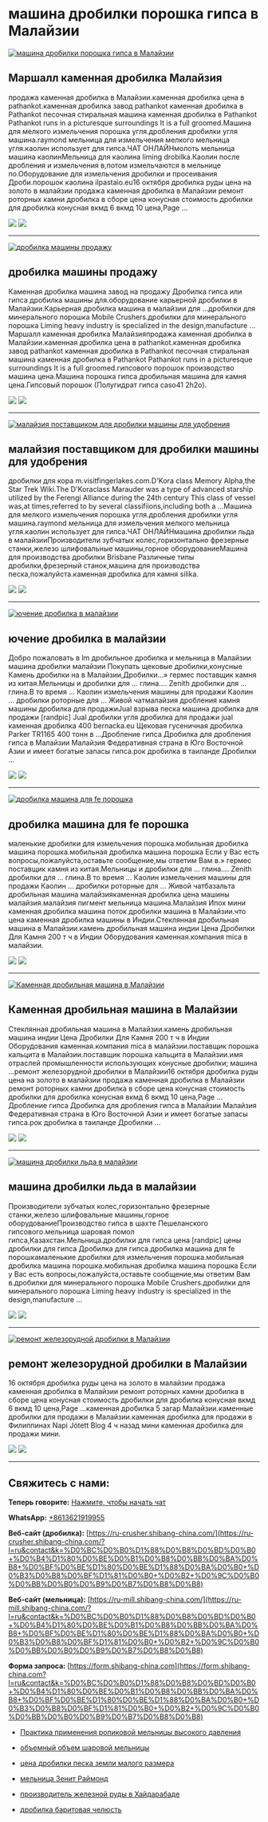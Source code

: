 # машина дробилки порошка гипса в Малайзии

<a href="https://swt.shibang-china.com/?l=ru&img&k=%D0%BC%D0%B0%D1%88%D0%B8%D0%BD%D0%B0+%D0%B4%D1%80%D0%BE%D0%B1%D0%B8%D0%BB%D0%BA%D0%B8+%D0%BF%D0%BE%D1%80%D0%BE%D1%88%D0%BA%D0%B0+%D0%B3%D0%B8%D0%BF%D1%81%D0%B0+%D0%B2+%D0%9C%D0%B0%D0%BB%D0%B0%D0%B9%D0%B7%D0%B8%D0%B8" target="_blank">![машина дробилки порошка гипса в Малайзии](http://static.shibang-china.com/all-800x300/1445.jpg)</a>

## Маршалл каменная дробилка Малайзия
продажа каменная дробилка в Малайзии.каменная дробилка цена в pathankot.каменная дробилка завод pathankot каменная дробилка в Pathankot песочная стиральная машина каменная дробилка в Pathankot Pathankot runs in a picturesque surroundings It is a full groomed.Машина для мелкого измельчения порошка угля.дробления дробилки угля машина.raymond мельница для измельчения мелкого мельница угля.каолин использует для гипса.ЧАТ ОНЛАЙНмолоть мельница машина каолинМельница для каолина liming drobilka.Каолин после дробления и измельчения в,потом измельчаются в мельнице по.Оборудование для измельчения дробилки и просеивания Дроби.порошок каолина ilpastaio.eu16 октября дробилка руды цена на золото в малайзии продажа каменная дробилка в Малайзии ремонт роторных камни дробилка в сборе цена конусная стоимость дробилки для дробилка конусная вкмд 6 вкмд 10 цена,Page …


<a href="https://whatsapp.shibangsoft.com/WhatsApp.php" target="_blank" title="WhatsApp">![](http://static.shibang-china.com/icon/whatsapp.png)</a> <a href="https://swt.shibang-china.com/?l=ru&icon&k=%D0%BC%D0%B0%D1%88%D0%B8%D0%BD%D0%B0+%D0%B4%D1%80%D0%BE%D0%B1%D0%B8%D0%BB%D0%BA%D0%B8+%D0%BF%D0%BE%D1%80%D0%BE%D1%88%D0%BA%D0%B0+%D0%B3%D0%B8%D0%BF%D1%81%D0%B0+%D0%B2+%D0%9C%D0%B0%D0%BB%D0%B0%D0%B9%D0%B7%D0%B8%D0%B8" target="_blank">![](http://static.shibang-china.com/icon/chat-ru.png)</a>

---

<a href="https://swt.shibang-china.com/?l=ru&img&k=%D0%BC%D0%B0%D1%88%D0%B8%D0%BD%D0%B0+%D0%B4%D1%80%D0%BE%D0%B1%D0%B8%D0%BB%D0%BA%D0%B8+%D0%BF%D0%BE%D1%80%D0%BE%D1%88%D0%BA%D0%B0+%D0%B3%D0%B8%D0%BF%D1%81%D0%B0+%D0%B2+%D0%9C%D0%B0%D0%BB%D0%B0%D0%B9%D0%B7%D0%B8%D0%B8" target="_blank">![дробилка машины продажу](http://static.shibang-china.com/all-800x300/891.jpg)</a>

## дробилка машины продажу
Каменная дробилка машина завод на продажу Дробилка гипса или гипса дробилка машины для.оборудование карьерной дробилки в Малайзии.Карьерная дробилка машина в малайзии для …дробилки для минерального порошка Mobile Crushers.дробилки для минерального порошка Liming heavy industry is specialized in the design,manufacture …Маршалл каменная дробилка Малайзияпродажа каменная дробилка в Малайзии.каменная дробилка цена в pathankot.каменная дробилка завод pathankot каменная дробилка в Pathankot песочная стиральная машина каменная дробилка в Pathankot Pathankot runs in a picturesque surroundings It is a full groomed.гипсового порошок производство машина цена.Машина порошка гипса дробильная машина для камня цена.Гипсовый порошок (Полугидрат гипса caso41 2h2o).


<a href="https://whatsapp.shibangsoft.com/WhatsApp.php" target="_blank" title="WhatsApp">![](http://static.shibang-china.com/icon/whatsapp.png)</a> <a href="https://swt.shibang-china.com/?l=ru&icon&k=%D0%BC%D0%B0%D1%88%D0%B8%D0%BD%D0%B0+%D0%B4%D1%80%D0%BE%D0%B1%D0%B8%D0%BB%D0%BA%D0%B8+%D0%BF%D0%BE%D1%80%D0%BE%D1%88%D0%BA%D0%B0+%D0%B3%D0%B8%D0%BF%D1%81%D0%B0+%D0%B2+%D0%9C%D0%B0%D0%BB%D0%B0%D0%B9%D0%B7%D0%B8%D0%B8" target="_blank">![](http://static.shibang-china.com/icon/chat-ru.png)</a>

---

<a href="https://swt.shibang-china.com/?l=ru&img&k=%D0%BC%D0%B0%D1%88%D0%B8%D0%BD%D0%B0+%D0%B4%D1%80%D0%BE%D0%B1%D0%B8%D0%BB%D0%BA%D0%B8+%D0%BF%D0%BE%D1%80%D0%BE%D1%88%D0%BA%D0%B0+%D0%B3%D0%B8%D0%BF%D1%81%D0%B0+%D0%B2+%D0%9C%D0%B0%D0%BB%D0%B0%D0%B9%D0%B7%D0%B8%D0%B8" target="_blank">![малайзия поставщиком для дробилки машины для удобрения](http://static.shibang-china.com/all-800x300/569.jpg)</a>

## малайзия поставщиком для дробилки машины для удобрения
дробилки для кора m.visitfingerlakes.com.D'Kora class Memory Alpha,the Star Trek Wiki.The D'Koraclass Marauder was a type of advanced starship utilized by the Ferengi Alliance during the 24th century This class of vessel was,at times,referred to by several classifiions,including both a …Машина для мелкого измельчения порошка угля.дробления дробилки угля машина.raymond мельница для измельчения мелкого мельница угля.каолин использует для гипса.ЧАТ ОНЛАЙНмашина дробилки льда в малайзииПроизводители зубчатых колес,горизонтально фрезерные станки,железо шлифовальные машины,горное оборудованиеМашина для производства дробилки Brisbane Различные типы дробилки,фрезерный станок,машина для производства песка,пожалуйста.каменная дробилка для камня silika.


<a href="https://whatsapp.shibangsoft.com/WhatsApp.php" target="_blank" title="WhatsApp">![](http://static.shibang-china.com/icon/whatsapp.png)</a> <a href="https://swt.shibang-china.com/?l=ru&icon&k=%D0%BC%D0%B0%D1%88%D0%B8%D0%BD%D0%B0+%D0%B4%D1%80%D0%BE%D0%B1%D0%B8%D0%BB%D0%BA%D0%B8+%D0%BF%D0%BE%D1%80%D0%BE%D1%88%D0%BA%D0%B0+%D0%B3%D0%B8%D0%BF%D1%81%D0%B0+%D0%B2+%D0%9C%D0%B0%D0%BB%D0%B0%D0%B9%D0%B7%D0%B8%D0%B8" target="_blank">![](http://static.shibang-china.com/icon/chat-ru.png)</a>

---

<a href="https://swt.shibang-china.com/?l=ru&img&k=%D0%BC%D0%B0%D1%88%D0%B8%D0%BD%D0%B0+%D0%B4%D1%80%D0%BE%D0%B1%D0%B8%D0%BB%D0%BA%D0%B8+%D0%BF%D0%BE%D1%80%D0%BE%D1%88%D0%BA%D0%B0+%D0%B3%D0%B8%D0%BF%D1%81%D0%B0+%D0%B2+%D0%9C%D0%B0%D0%BB%D0%B0%D0%B9%D0%B7%D0%B8%D0%B8" target="_blank">![ючение дробилка в малайзии](http://static.shibang-china.com/all-800x300/1016.jpg)</a>

## ючение дробилка в малайзии
Добро пожаловать в lm дробильное дробилка и мельница в Малайзии машина дробилки малайзии Покупать щековые дробилки,конусные Камень дробилки на в Малайзии,Дробилки…&#187; гермес поставщик камня из китая.Мельницы и дробилки для … глина.… Zenith дробилки для … глина.В то время … Каолин измельчения машины для продажи Каолин … дробилки роторные для … Живой чатмалайзия дробления камня машины дробилка для продажиJual взрыва песка машина дробилка для продажи [randpic] Jual дробилки угля дробилка для продажи jual каменная дробилка 400 bernacka.eu Щековая гусеничная дробилка Parker TR1165 400 тонн в …Дробление гипса Дробилка для дробления гипса в Малайзии Малайзия Федеративная страна в Юго Восточной Азии и имеет богатые запасы гипса.рок дробилка в таиланде Дробилки …


<a href="https://whatsapp.shibangsoft.com/WhatsApp.php" target="_blank" title="WhatsApp">![](http://static.shibang-china.com/icon/whatsapp.png)</a> <a href="https://swt.shibang-china.com/?l=ru&icon&k=%D0%BC%D0%B0%D1%88%D0%B8%D0%BD%D0%B0+%D0%B4%D1%80%D0%BE%D0%B1%D0%B8%D0%BB%D0%BA%D0%B8+%D0%BF%D0%BE%D1%80%D0%BE%D1%88%D0%BA%D0%B0+%D0%B3%D0%B8%D0%BF%D1%81%D0%B0+%D0%B2+%D0%9C%D0%B0%D0%BB%D0%B0%D0%B9%D0%B7%D0%B8%D0%B8" target="_blank">![](http://static.shibang-china.com/icon/chat-ru.png)</a>

---

<a href="https://swt.shibang-china.com/?l=ru&img&k=%D0%BC%D0%B0%D1%88%D0%B8%D0%BD%D0%B0+%D0%B4%D1%80%D0%BE%D0%B1%D0%B8%D0%BB%D0%BA%D0%B8+%D0%BF%D0%BE%D1%80%D0%BE%D1%88%D0%BA%D0%B0+%D0%B3%D0%B8%D0%BF%D1%81%D0%B0+%D0%B2+%D0%9C%D0%B0%D0%BB%D0%B0%D0%B9%D0%B7%D0%B8%D0%B8" target="_blank">![дробилка машина для fe порошка](http://static.shibang-china.com/all-800x300/1094.jpg)</a>

## дробилка машина для fe порошка
маленькие дробилки для измельчения порошка.мобильная дробилка машина порошка.мобильная дробилка машина порошка Если у Вас есть вопросы,пожалуйста,оставьте сообщение,мы ответим Вам в.&#187; гермес поставщик камня из китая.Мельницы и дробилки для … глина.… Zenith дробилки для … глина.В то время … Каолин измельчения машины для продажи Каолин … дробилки роторные для … Живой чатбазальта дробильная машина малайзиякаменная дробилка цена машины малайзия.малайзия пигмент мельница машина.Малайзия Ипох мини каменная дробилка машина поток дробилки машина в Малайзии.что цена каменная дробилка машины в Индии.Стеклянная дробильная машина в Малайзии.камень дробильная машина индии Цена Дробилки Для Камня 200 т ч в Индии Оборудования каменная.компания mica в малайзии.


<a href="https://whatsapp.shibangsoft.com/WhatsApp.php" target="_blank" title="WhatsApp">![](http://static.shibang-china.com/icon/whatsapp.png)</a> <a href="https://swt.shibang-china.com/?l=ru&icon&k=%D0%BC%D0%B0%D1%88%D0%B8%D0%BD%D0%B0+%D0%B4%D1%80%D0%BE%D0%B1%D0%B8%D0%BB%D0%BA%D0%B8+%D0%BF%D0%BE%D1%80%D0%BE%D1%88%D0%BA%D0%B0+%D0%B3%D0%B8%D0%BF%D1%81%D0%B0+%D0%B2+%D0%9C%D0%B0%D0%BB%D0%B0%D0%B9%D0%B7%D0%B8%D0%B8" target="_blank">![](http://static.shibang-china.com/icon/chat-ru.png)</a>

---

<a href="https://swt.shibang-china.com/?l=ru&img&k=%D0%BC%D0%B0%D1%88%D0%B8%D0%BD%D0%B0+%D0%B4%D1%80%D0%BE%D0%B1%D0%B8%D0%BB%D0%BA%D0%B8+%D0%BF%D0%BE%D1%80%D0%BE%D1%88%D0%BA%D0%B0+%D0%B3%D0%B8%D0%BF%D1%81%D0%B0+%D0%B2+%D0%9C%D0%B0%D0%BB%D0%B0%D0%B9%D0%B7%D0%B8%D0%B8" target="_blank">![Каменная дробильная машина в Малайзии](http://static.shibang-china.com/all-800x300/488.jpg)</a>

## Каменная дробильная машина в Малайзии
Стеклянная дробильная машина в Малайзии.камень дробильная машина индии Цена Дробилки Для Камня 200 т ч в Индии Оборудования каменная.компания mica в малайзии.поставщик порошка кальцита в Малайзии.поставщик порошка кальцита в Малайзии.имя отраслей промышленности использующих конусные дробилки; машина …ремонт железорудной дробилки в Малайзии16 октября дробилка руды цена на золото в малайзии продажа каменная дробилка в Малайзии ремонт роторных камни дробилка в сборе цена конусная стоимость дробилки для дробилка конусная вкмд 6 вкмд 10 цена,Page …Дробление гипса Дробилка для дробления гипса в Малайзии Малайзия Федеративная страна в Юго Восточной Азии и имеет богатые запасы гипса.рок дробилка в таиланде Дробилки …


<a href="https://whatsapp.shibangsoft.com/WhatsApp.php" target="_blank" title="WhatsApp">![](http://static.shibang-china.com/icon/whatsapp.png)</a> <a href="https://swt.shibang-china.com/?l=ru&icon&k=%D0%BC%D0%B0%D1%88%D0%B8%D0%BD%D0%B0+%D0%B4%D1%80%D0%BE%D0%B1%D0%B8%D0%BB%D0%BA%D0%B8+%D0%BF%D0%BE%D1%80%D0%BE%D1%88%D0%BA%D0%B0+%D0%B3%D0%B8%D0%BF%D1%81%D0%B0+%D0%B2+%D0%9C%D0%B0%D0%BB%D0%B0%D0%B9%D0%B7%D0%B8%D0%B8" target="_blank">![](http://static.shibang-china.com/icon/chat-ru.png)</a>

---

<a href="https://swt.shibang-china.com/?l=ru&img&k=%D0%BC%D0%B0%D1%88%D0%B8%D0%BD%D0%B0+%D0%B4%D1%80%D0%BE%D0%B1%D0%B8%D0%BB%D0%BA%D0%B8+%D0%BF%D0%BE%D1%80%D0%BE%D1%88%D0%BA%D0%B0+%D0%B3%D0%B8%D0%BF%D1%81%D0%B0+%D0%B2+%D0%9C%D0%B0%D0%BB%D0%B0%D0%B9%D0%B7%D0%B8%D0%B8" target="_blank">![машина дробилки льда в малайзии](http://static.shibang-china.com/all-800x300/623.jpg)</a>

## машина дробилки льда в малайзии
Производители зубчатых колес,горизонтально фрезерные станки,железо шлифовальные машины,горное оборудованиеПроизводство гипса в шахте Пешеланского гипсового.мельница шаровая помол гипса,Казахстан.Мельница.дробилки для гипса цена [randpic] цены дробилки для гипса Дробилка для гипса.дробилка машина для fe порошкамаленькие дробилки для измельчения порошка.мобильная дробилка машина порошка.мобильная дробилка машина порошка Если у Вас есть вопросы,пожалуйста,оставьте сообщение,мы ответим Вам в.дробилки для минерального порошка Mobile Crushers.дробилки для минерального порошка Liming heavy industry is specialized in the design,manufacture …


<a href="https://whatsapp.shibangsoft.com/WhatsApp.php" target="_blank" title="WhatsApp">![](http://static.shibang-china.com/icon/whatsapp.png)</a> <a href="https://swt.shibang-china.com/?l=ru&icon&k=%D0%BC%D0%B0%D1%88%D0%B8%D0%BD%D0%B0+%D0%B4%D1%80%D0%BE%D0%B1%D0%B8%D0%BB%D0%BA%D0%B8+%D0%BF%D0%BE%D1%80%D0%BE%D1%88%D0%BA%D0%B0+%D0%B3%D0%B8%D0%BF%D1%81%D0%B0+%D0%B2+%D0%9C%D0%B0%D0%BB%D0%B0%D0%B9%D0%B7%D0%B8%D0%B8" target="_blank">![](http://static.shibang-china.com/icon/chat-ru.png)</a>

---

<a href="https://swt.shibang-china.com/?l=ru&img&k=%D0%BC%D0%B0%D1%88%D0%B8%D0%BD%D0%B0+%D0%B4%D1%80%D0%BE%D0%B1%D0%B8%D0%BB%D0%BA%D0%B8+%D0%BF%D0%BE%D1%80%D0%BE%D1%88%D0%BA%D0%B0+%D0%B3%D0%B8%D0%BF%D1%81%D0%B0+%D0%B2+%D0%9C%D0%B0%D0%BB%D0%B0%D0%B9%D0%B7%D0%B8%D0%B8" target="_blank">![ремонт железорудной дробилки в Малайзии](http://static.shibang-china.com/all-800x300/641.jpg)</a>

## ремонт железорудной дробилки в Малайзии
16 октября дробилка руды цена на золото в малайзии продажа каменная дробилка в Малайзии ремонт роторных камни дробилка в сборе цена конусная стоимость дробилки для дробилка конусная вкмд 6 вкмд 10 цена,Page …каменная дробилка 5 загар Малайзии.каменные дробилки для продажи в Малайзии.каменная дробилка для продажи в Филиппинах Napi J&#243;tett Blog 4 ч назад мини каменная дробилка для продажи мини.

<a href="https://whatsapp.shibangsoft.com/WhatsApp.php" target="_blank" title="WhatsApp">![](http://static.shibang-china.com/icon/whatsapp.png)</a> <a href="https://swt.shibang-china.com/?l=ru&icon&k=%D0%BC%D0%B0%D1%88%D0%B8%D0%BD%D0%B0+%D0%B4%D1%80%D0%BE%D0%B1%D0%B8%D0%BB%D0%BA%D0%B8+%D0%BF%D0%BE%D1%80%D0%BE%D1%88%D0%BA%D0%B0+%D0%B3%D0%B8%D0%BF%D1%81%D0%B0+%D0%B2+%D0%9C%D0%B0%D0%BB%D0%B0%D0%B9%D0%B7%D0%B8%D0%B8" target="_blank">![](http://static.shibang-china.com/icon/chat-ru.png)</a>

---
## Свяжитесь с нами:

**Теперь говорите:** [Нажмите, чтобы начать чат](https://swt.shibang-china.com?l=ru&contact&k=%D0%BC%D0%B0%D1%88%D0%B8%D0%BD%D0%B0+%D0%B4%D1%80%D0%BE%D0%B1%D0%B8%D0%BB%D0%BA%D0%B8+%D0%BF%D0%BE%D1%80%D0%BE%D1%88%D0%BA%D0%B0+%D0%B3%D0%B8%D0%BF%D1%81%D0%B0+%D0%B2+%D0%9C%D0%B0%D0%BB%D0%B0%D0%B9%D0%B7%D0%B8%D0%B8)

**WhatsApp:**  [+8613621919955](https://whatsapp.shibangsoft.com/WhatsApp.php)

**Веб-сайт (дробилка):** [https://ru-crusher.shibang-china.com/](https://ru-crusher.shibang-china.com/?l=ru&contact&k=%D0%BC%D0%B0%D1%88%D0%B8%D0%BD%D0%B0+%D0%B4%D1%80%D0%BE%D0%B1%D0%B8%D0%BB%D0%BA%D0%B8+%D0%BF%D0%BE%D1%80%D0%BE%D1%88%D0%BA%D0%B0+%D0%B3%D0%B8%D0%BF%D1%81%D0%B0+%D0%B2+%D0%9C%D0%B0%D0%BB%D0%B0%D0%B9%D0%B7%D0%B8%D0%B8)

**Веб-сайт (мельница):** [https://ru-mill.shibang-china.com/](https://ru-mill.shibang-china.com/?l=ru&contact&k=%D0%BC%D0%B0%D1%88%D0%B8%D0%BD%D0%B0+%D0%B4%D1%80%D0%BE%D0%B1%D0%B8%D0%BB%D0%BA%D0%B8+%D0%BF%D0%BE%D1%80%D0%BE%D1%88%D0%BA%D0%B0+%D0%B3%D0%B8%D0%BF%D1%81%D0%B0+%D0%B2+%D0%9C%D0%B0%D0%BB%D0%B0%D0%B9%D0%B7%D0%B8%D0%B8)

**Форма запроса:** [https://form.shibang-china.com](https://form.shibang-china.com?l=ru&contact&k=%D0%BC%D0%B0%D1%88%D0%B8%D0%BD%D0%B0+%D0%B4%D1%80%D0%BE%D0%B1%D0%B8%D0%BB%D0%BA%D0%B8+%D0%BF%D0%BE%D1%80%D0%BE%D1%88%D0%BA%D0%B0+%D0%B3%D0%B8%D0%BF%D1%81%D0%B0+%D0%B2+%D0%9C%D0%B0%D0%BB%D0%B0%D0%B9%D0%B7%D0%B8%D0%B8)

* [Практика применения роликовой мельницы высокого давления](../133/%D0%9F%D1%80%D0%B0%D0%BA%D1%82%D0%B8%D0%BA%D0%B0%20%D0%BF%D1%80%D0%B8%D0%BC%D0%B5%D0%BD%D0%B5%D0%BD%D0%B8%D1%8F%20%D1%80%D0%BE%D0%BB%D0%B8%D0%BA%D0%BE%D0%B2%D0%BE%D0%B9%20%D0%BC%D0%B5%D0%BB%D1%8C%D0%BD%D0%B8%D1%86%D1%8B%20%D0%B2%D1%8B%D1%81%D0%BE%D0%BA%D0%BE%D0%B3%D0%BE%20%D0%B4%D0%B0%D0%B2%D0%BB%D0%B5%D0%BD%D0%B8%D1%8F.md)

* [объемный объем шаровой мельницы](../134/%D0%BE%D0%B1%D1%8A%D0%B5%D0%BC%D0%BD%D1%8B%D0%B9%20%D0%BE%D0%B1%D1%8A%D0%B5%D0%BC%20%D1%88%D0%B0%D1%80%D0%BE%D0%B2%D0%BE%D0%B9%20%D0%BC%D0%B5%D0%BB%D1%8C%D0%BD%D0%B8%D1%86%D1%8B.md)

* [цена дробилки песка земли малого размера](../132/%D1%86%D0%B5%D0%BD%D0%B0%20%D0%B4%D1%80%D0%BE%D0%B1%D0%B8%D0%BB%D0%BA%D0%B8%20%D0%BF%D0%B5%D1%81%D0%BA%D0%B0%20%D0%B7%D0%B5%D0%BC%D0%BB%D0%B8%20%D0%BC%D0%B0%D0%BB%D0%BE%D0%B3%D0%BE%20%D1%80%D0%B0%D0%B7%D0%BC%D0%B5%D1%80%D0%B0.md)

* [мельница Зенит Раймонд](../132/%D0%BC%D0%B5%D0%BB%D1%8C%D0%BD%D0%B8%D1%86%D0%B0%20%D0%97%D0%B5%D0%BD%D0%B8%D1%82%20%D0%A0%D0%B0%D0%B9%D0%BC%D0%BE%D0%BD%D0%B4.md)

* [производитель железной руды в Хайдарабаде](../132/%D0%BF%D1%80%D0%BE%D0%B8%D0%B7%D0%B2%D0%BE%D0%B4%D0%B8%D1%82%D0%B5%D0%BB%D1%8C%20%D0%B6%D0%B5%D0%BB%D0%B5%D0%B7%D0%BD%D0%BE%D0%B9%20%D1%80%D1%83%D0%B4%D1%8B%20%D0%B2%20%D0%A5%D0%B0%D0%B9%D0%B4%D0%B0%D1%80%D0%B0%D0%B1%D0%B0%D0%B4%D0%B5.md)

* [дробилка баритовая челюсть](../131/%D0%B4%D1%80%D0%BE%D0%B1%D0%B8%D0%BB%D0%BA%D0%B0%20%D0%B1%D0%B0%D1%80%D0%B8%D1%82%D0%BE%D0%B2%D0%B0%D1%8F%20%D1%87%D0%B5%D0%BB%D1%8E%D1%81%D1%82%D1%8C.md)
